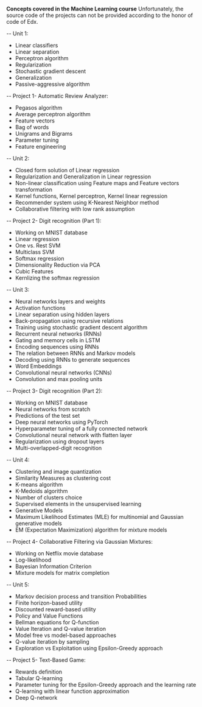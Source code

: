 **Concepts covered in the Machine Learning course**
Unfortunately, the source code of the projects can not be provided according to the honor of code of Edx.

-- Unit 1:
- Linear classifiers
- Linear separation
- Perceptron algorithm
- Regularization
- Stochastic gradient descent
- Generalization
- Passive-aggressive algorithm

-- Project 1- Automatic Review Analyzer:
- Pegasos algorithm
- Average perceptron algorithm
- Feature vectors
- Bag of words
- Unigrams and Bigrams
- Parameter tuning
- Feature engineering

-- Unit 2:
- Closed form solution of Linear regression
- Regularization and Generalization in Linear regression
- Non-linear classification using Feature maps and Feature vectors transformation
- Kernel functions, Kernel perceptron, Kernel linear regression
- Recommender system using K-Nearest Neighbor method
- Collaborative filtering with low rank assumption

-- Project 2- Digit recognition (Part 1):
- Working on MNIST database
- Linear regression
- One vs. Rest SVM
- Multiclass SVM
- Softmax regression
- Dimensionality Reduction via PCA
- Cubic Features
- Kernlizing the softmax regression

-- Unit 3:
- Neural networks layers and weights 
- Activation functions
- Linear separation using hidden layers
- Back-propagation using recursive relations
- Training using stochastic gradient descent algorithm
- Recurrent neural networks (RNNs)
- Gating and memory cells in LSTM
- Encoding sequences using RNNs
- The relation between RNNs and Markov models
- Decoding using RNNs to generate sequences
- Word Embeddings
- Convolutional neural networks (CNNs)
- Convolution and max pooling units

-- Project 3- Digit recognition (Part 2):
- Working on MNIST database
- Neural networks from scratch
- Predictions of the test set
- Deep neural networks using PyTorch
- Hyperparameter  tuning of a fully connected network
- Convolutional neural network with flatten layer
- Regularization using dropout layers
- Multi-overlapped-digit recognition

-- Unit 4:
- Clustering and image quantization
- Similarity Measures as clustering cost
- K-means algorithm
- K-Medoids algorithm
- Number of clusters choice
- Supervised elements in the unsupervised learning
- Generative Models
- Maximum Likelihood Estimates (MLE) for multinomial and Gaussian generative models
- EM (Expectation Maximization) algorithm for mixture models

-- Project 4- Collaborative Filtering via Gaussian Mixtures:
- Working on Netflix movie database
- Log-likelihood
- Bayesian Information Criterion
- Mixture models for matrix completion

-- Unit 5:
- Markov decision process and transition Probabilities
- Finite horizon-based utility
- Discounted reward-based utility
- Policy and Value Functions
- Bellman equations for Q-function
- Value Iteration and Q-value iteration
- Model free vs model-based approaches
- Q-value iteration by sampling
- Exploration vs Exploitation using Epsilon-Greedy approach


-- Project 5- Text-Based Game:
- Rewards definition
- Tabular Q-learning
- Parameter tuning for the Epsilon-Greedy approach and the learning rate
- Q-learning with linear function approximation
- Deep Q-network